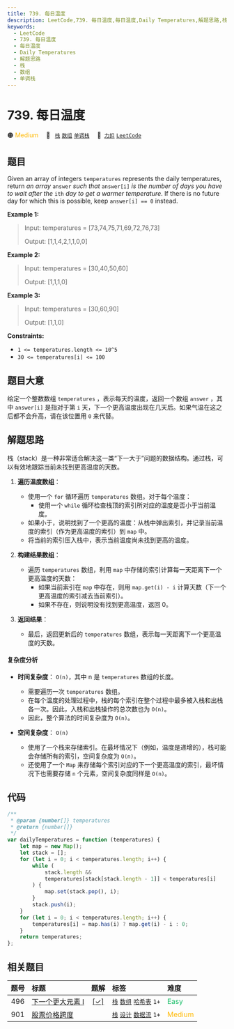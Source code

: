 ```yaml
---
title: 739. 每日温度
description: LeetCode,739. 每日温度,每日温度,Daily Temperatures,解题思路,栈,数组,单调栈
keywords:
  - LeetCode
  - 739. 每日温度
  - 每日温度
  - Daily Temperatures
  - 解题思路
  - 栈
  - 数组
  - 单调栈
---
```


# 739. 每日温度

🟠 <font color=#ffb800>Medium</font>&emsp; 🔖&ensp; [`栈`](/tag/stack.md) [`数组`](/tag/array.md) [`单调栈`](/tag/monotonic-stack.md)&emsp; 🔗&ensp;[`力扣`](https://leetcode.cn/problems/daily-temperatures) [`LeetCode`](https://leetcode.com/problems/daily-temperatures)

## 题目

Given an array of integers `temperatures` represents the daily temperatures,
return _an array_ `answer` _such that_ `answer[i]` _is the number of days you
have to wait after the_ `ith` _day to get a warmer temperature_. If there is
no future day for which this is possible, keep `answer[i] == 0` instead.

**Example 1:**

> Input: temperatures = [73,74,75,71,69,72,76,73]
>
> Output: [1,1,4,2,1,1,0,0]

**Example 2:**

> Input: temperatures = [30,40,50,60]
>
> Output: [1,1,1,0]

**Example 3:**

> Input: temperatures = [30,60,90]
>
> Output: [1,1,0]

**Constraints:**

- `1 <= temperatures.length <= 10^5`
- `30 <= temperatures[i] <= 100`

## 题目大意

给定一个整数数组 `temperatures` ，表示每天的温度，返回一个数组 `answer` ，其中 `answer[i]` 是指对于第 `i` 天，下一个更高温度出现在几天后。如果气温在这之后都不会升高，请在该位置用 `0` 来代替。

## 解题思路

栈（stack）是一种非常适合解决这一类“下一大于”问题的数据结构。通过栈，可以有效地跟踪当前未找到更高温度的天数。

1. **遍历温度数组**：

   - 使用一个 `for` 循环遍历 `temperatures` 数组。对于每个温度：
     - 使用一个 `while` 循环检查栈顶的索引所对应的温度是否小于当前温度。
   - 如果小于，说明找到了一个更高的温度：从栈中弹出索引，并记录当前温度的索引（作为更高温度的索引）到 `map` 中。
   - 将当前的索引压入栈中，表示当前温度尚未找到更高的温度。

2. **构建结果数组**：

   - 遍历 `temperatures` 数组，利用 `map` 中存储的索引计算每一天距离下一个更高温度的天数：
     - 如果当前索引在 `map` 中存在，则用 `map.get(i) - i` 计算天数（下一个更高温度的索引减去当前索引）。
     - 如果不存在，则说明没有找到更高温度，返回 0。

3. **返回结果**：
   - 最后，返回更新后的 `temperatures` 数组，表示每一天距离下一个更高温度的天数。

#### 复杂度分析

- **时间复杂度**： `O(n)`，其中 n 是 `temperatures` 数组的长度。

  - 需要遍历一次 `temperatures` 数组。
  - 在每个温度的处理过程中，栈的每个索引在整个过程中最多被入栈和出栈各一次。因此，入栈和出栈操作的总次数也为 `O(n)`。
  - 因此，整个算法的时间复杂度为 `O(n)`。

- **空间复杂度**： `O(n)`
  - 使用了一个栈来存储索引。在最坏情况下（例如，温度是递增的），栈可能会存储所有的索引，空间复杂度为 `O(n)`。
  - 还使用了一个 `Map` 来存储每个索引对应的下一个更高温度的索引，最坏情况下也需要存储 `n` 个元素，空间复杂度同样是 `O(n)`。

## 代码

```javascript
/**
 * @param {number[]} temperatures
 * @return {number[]}
 */
var dailyTemperatures = function (temperatures) {
	let map = new Map();
	let stack = [];
	for (let i = 0; i < temperatures.length; i++) {
		while (
			stack.length &&
			temperatures[stack[stack.length - 1]] < temperatures[i]
		) {
			map.set(stack.pop(), i);
		}
		stack.push(i);
	}
	for (let i = 0; i < temperatures.length; i++) {
		temperatures[i] = map.has(i) ? map.get(i) - i : 0;
	}
	return temperatures;
};
```

## 相关题目

<!-- prettier-ignore -->
| 题号 | 标题 | 题解 | 标签 | 难度 |
| :------: | :------ | :------: | :------ | :------ |
| 496 | [下一个更大元素 I](https://leetcode.com/problems/next-greater-element-i) | [[✓]](/problem/0496.md) |  [`栈`](/tag/stack.md) [`数组`](/tag/array.md) [`哈希表`](/tag/hash-table.md) `1+` | <font color=#15bd66>Easy</font> |
| 901 | [股票价格跨度](https://leetcode.com/problems/online-stock-span) |  |  [`栈`](/tag/stack.md) [`设计`](/tag/design.md) [`数据流`](/tag/data-stream.md) `1+` | <font color=#ffb800>Medium</font> |
